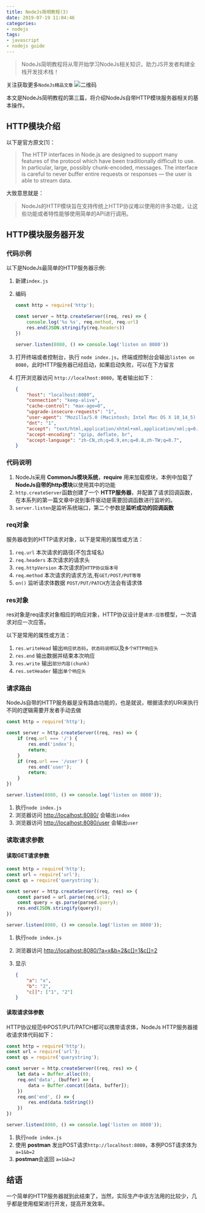 ```yaml
---
title: NodeJs简明教程(3)
date: 2019-07-19 11:04:46
categories:
- nodejs
tags:
- javascript
- nodejs guide
---
```


> NodeJs简明教程将从零开始学习NodeJs相关知识，助力JS开发者构建全栈开发技术栈！

关注获取更多`NodeJs精品文章`
![二维码](https://more-happy.ddhigh.com/FuFpZh9QTZVatcBtupR4MtOGPGTJ?imageView2/1/w/200)

本文是NodeJs简明教程的第三篇，将介绍NodeJs自带HTTP模块服务器相关的基本操作。

## HTTP模块介绍

以下是官方原文[1]：

> The HTTP interfaces in Node.js are designed to support many features of the protocol which have been traditionally difficult to use. In particular, large, possibly chunk-encoded, messages. The interface is careful to never buffer entire requests or responses — the user is able to stream data.

大致意思就是：

> NodeJs的HTTP模块旨在支持传统上HTTP协议难以使用的许多功能，让这些功能或者特性能够使用简单的API进行调用。

## HTTP模块服务器开发

### 代码示例

以下是NodeJs最简单的HTTP服务器示例:

1. 新建`index.js`
2. 编码

    ```js
    const http = require('http');

    const server = http.createServer((req, res) => {
        console.log('%s %s', req.method, req.url)
        res.end(JSON.stringify(req.headers))
    })

    server.listen(8080, () => console.log('listen on 8080'))
    ```

3. 打开终端或者控制台，执行 `node index.js`，终端或控制台会输出`listen on 8080`，此时HTTP服务器已经启动，如果启动失败，可以在下方留言
4. 打开浏览器访问 `http://localhost:8080`，笔者输出如下：
    
    ```json
    {
        "host": "localhost:8080",
        "connection": "keep-alive",
        "cache-control": "max-age=0",
        "upgrade-insecure-requests": "1",
        "user-agent": "Mozilla/5.0 (Macintosh; Intel Mac OS X 10_14_5) AppleWebKit/537.36 (KHTML, like Gecko) Chrome/75.0.3770.100 Safari/537.36",
        "dnt": "1",
        "accept": "text/html,application/xhtml+xml,application/xml;q=0.9,image/webp,image/apng,*/*;q=0.8,application/signed-exchange;v=b3",
        "accept-encoding": "gzip, deflate, br",
        "accept-language": "zh-CN,zh;q=0.9,en;q=0.8,zh-TW;q=0.7",
    }
    ```
    
### 代码说明

1. NodeJs采用 **CommonJs模块系统**，**require** 用来加载模块，本例中加载了**NodeJs自带的http模块**以使用其中的功能
2. `http.createServer`函数创建了一个 **HTTP服务器**，并配置了请求回调函数，在本系列的第一篇文章中说到事件驱动是需要回调函数进行监听的。
3. `server.listen`是监听系统端口，第二个参数是**监听成功的回调函数**

### req对象

服务器收到的HTTP请求对象，以下是常用的属性或方法：

1. `req.url` 本次请求的路径(不包含域名)
2. `req.headers` 本次请求的请求头
3. `req.httpVersion` 本次请求的`HTTP协议版本号`
4. `req.method` 本次请求的请求方法,有`GET/POST/PUT等等`
5. `on()` 监听请求体数据 `POST/PUT/PATCH`方法会有请求体

### res对象

res对象是req请求对象相应的响应对象，HTTP协议设计是`请求-应答`模型，一次请求对应一次应答。

以下是常用的属性或方法：

1. `res.writeHead` 输出`响应状态码`，`状态码说明`以及`多个HTTP响应头`
2. `res.end` 输出数据并结束本次响应
3. `res.write` 输出`部分内容(chunk)`
4. `res.setHeader` 输出`单个响应头`

### 请求路由

NodeJs自带的HTTP服务器是没有路由功能的，也是就说，根据请求的URI来执行不同的逻辑需要开发者手动去做

```js
const http = require('http');

const server = http.createServer((req, res) => {
    if (req.url === '/') {
        res.end('index');
        return;
    }
    if (req.url === '/user') {
        res.end('user');
        return;
    }
})

server.listen(8080, () => console.log('listen on 8080'));
```

1. 执行`node index.js`
2. 浏览器访问 [http://localhost:8080/](http://localhost:8080/) 会输出`index`
3. 浏览器访问 [http://localhost:8080/user](http://localhost:8080/user) 会输出`user` 

### 读取请求参数

#### 读取GET请求参数

```js
const http = require('http');
const url = require('url');
const qs = require('querystring');

const server = http.createServer((req, res) => {
    const parsed = url.parse(req.url);
    const query = qs.parse(parsed.query);
    res.end(JSON.stringify(query));
})

server.listen(8080, () => console.log('listen on 8080'));
```

1. 执行`node index.js`
2. 浏览器访问 [http://localhost:8080/?a=x&b=2&c[]=1&c[]=2](http://localhost:8080/?a=x&b=2&c[]=1&c[]=2)
3. 显示
   
    ```json
   {
        "a": "x",
        "b": "2",
        "c[]": ["1", "2"]
    }
     ```

#### 读取请求体参数

HTTP协议规范中POST/PUT/PATCH都可以携带请求体，NodeJs HTTP服务器接收请求体代码如下：

```js
const http = require('http');
const url = require('url');
const qs = require('querystring');

const server = http.createServer((req, res) => {
    let data = Buffer.alloc(0);
    req.on('data', (buffer) => {
        data = Buffer.concat([data, buffer]);
    })
    req.on('end', () => {
        res.end(data.toString())
    })
})

server.listen(8080, () => console.log('listen on 8080'));
```

1. 执行`node index.js`
2. 使用 **postman** 发出POST请求`http://localhost:8080`，本例POST请求体为 `a=1&b=2`
3. **postman**会返回 `a=1&b=2`

## 结语

一个简单的HTTP服务器就到此结束了，当然，实际生产中该方法用的比较少，几乎都是使用框架进行开发，提高开发效率。